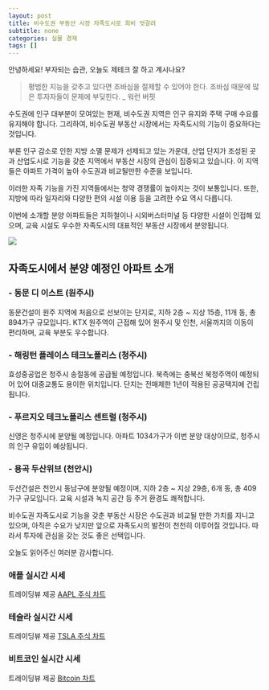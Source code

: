 ```yaml
---
layout: post
title: 비수도권 부동산 시장 자족도시로 희비 엇갈려
subtitle: none
categories: 실물 경제
tags: []
---
```


안녕하세요! 부자되는 습관, 오늘도 제테크 잘 하고 계시나요?

> 평범한 지능을 갖추고 있다면 조바심을 절제할 수 있어야 한다. 조바심 때문에 많은 투자자들이 문제에 부딪힌다. _ 워런 버핏




수도권에 인구 대부분이 모여있는 현재, 비수도권 지역은 인구 유지와 주택 구매 수요를 유지해야 합니다. 그리하여, 비수도권 부동산 시장에서는 자족도시의 기능이 중요하다는 것입니다.

부론 인구 감소로 인한 지방 소멸 문제가 선제되고 있는 가운데, 산업 단지가 조성된 곳과 산업도시로 기능을 갖춘 지역에서 부동산 시장의 관심이 집중되고 있습니다. 이 지역들은 아파트 가격이 높아 수도권과 비교될만한 수준을 보입니다.

이러한 자족 기능을 가진 지역들에서는 청약 경쟁률이 높아지는 것이 보통입니다. 또한, 지방에 따라 일자리와 다양한 편의 시설 이용 등을 고려한 수요 역시 다릅니다.

이번에 소개할 분양 아파트들은 지하철이나 시외버스터미널 등 다양한 시설이 인접해 있으며, 교육 시설도 우수한 자족도시의 대표적인 부동산 시장에서 분양됩니다.



![](https://source.unsplash.com/800x450/?luxury)

##  자족도시에서 분양 예정인 아파트 소개

### - 동문 디 이스트 (원주시)

동문건설이 원주 지역에 처음으로 선보이는 단지로, 지하 2층 ~ 지상 15층, 11개 동, 총 894가구 규모입니다. KTX 원주역이 근접해 있어 원주시 및 인천, 서울까지의 이동이 편리하며, 교육 부분도 우수합니다.

### - 해링턴 플레이스 테크노폴리스 (청주시)

효성중공업은 청주시 송절동에 공급될 예정입니다. 북측에는 충북선 북청주역이 예정되어 있어 대중교통도 용이한 위치입니다. 단지는 전매제한 1년이 적용된 공공택지에 건립됩니다.

### - 푸르지오 테크노폴리스 센트럴 (청주시)

신영은 청주시에 분양될 예정입니다. 아파트 1034가구가 이번 분양 대상이므로, 청주시의 인구 유입이 예상됩니다.

### - 용곡 두산위브 (천안시)

두산건설은 천안시 동남구에 분양될 예정이며, 지하 2층 ~ 지상 29층, 6개 동, 총 409가구 규모입니다. 교육 시설과 녹지 공간 등 주거 환경도 쾌적합니다.

비수도권 자족도시로 기능을 갖춘 부동산 시장은 수도권과 비교될 만한 가치를 지니고 있으며, 아직은 수요가 낮지만 앞으로 자족도시의 발전이 천천히 이루어질 것입니다. 따라서 투자에 관심을 갖는 것도 좋은 선택입니다.

오늘도 읽어주신 여러분 감사합니다.

### 애플 실시간 시세


<!-- TradingView Widget BEGIN -->
<div class="tradingview-widget-container">
  <div id="tradingview_6a264"></div>
  <div class="tradingview-widget-copyright">트레이딩뷰 제공 <a href="https://kr.tradingview.com/symbols/NASDAQ-AAPL/" rel="noopener" target="_blank"><span class="blue-text">AAPL 주식 차트</span></a></div>
  <script type="text/javascript" src="https://s3.tradingview.com/tv.js"></script>
  <script type="text/javascript">
  new TradingView.widget(
  {
  "autosize": true,
  "symbol": "NASDAQ:AAPL",
  "interval": "D",
  "timezone": "Asia/Seoul",
  "theme": "light",
  "style": "1",
  "locale": "kr",
  "toolbar_bg": "#f1f3f6",
  "enable_publishing": false,
  "hide_top_toolbar": true,
  "hide_legend": true,
  "save_image": false,
  "container_id": "tradingview_6a264"
}
  );
  </script>
</div>
<!-- TradingView Widget END -->


### 테슬라 실시간 시세


<!-- TradingView Widget BEGIN -->
<div class="tradingview-widget-container">
  <div id="tradingview_39d77"></div>
  <div class="tradingview-widget-copyright">트레이딩뷰 제공 <a href="https://kr.tradingview.com/symbols/NASDAQ-TSLA/" rel="noopener" target="_blank"><span class="blue-text">TSLA 주식 차트</span></a></div>
  <script type="text/javascript" src="https://s3.tradingview.com/tv.js"></script>
  <script type="text/javascript">
  new TradingView.widget(
  {
  "autosize": true,
  "symbol": "NASDAQ:TSLA",
  "interval": "D",
  "timezone": "Asia/Seoul",
  "theme": "light",
  "style": "1",
  "locale": "kr",
  "toolbar_bg": "#f1f3f6",
  "enable_publishing": false,
  "hide_top_toolbar": true,
  "hide_legend": true,
  "save_image": false,
  "container_id": "tradingview_39d77"
}
  );
  </script>
</div>
<!-- TradingView Widget END -->


### 비트코인 실시간 시세


<!-- TradingView Widget BEGIN -->
<div class="tradingview-widget-container">
  <div id="tradingview_3f91e"></div>
  <div class="tradingview-widget-copyright">트레이딩뷰 제공 <a href="https://kr.tradingview.com/symbols/BTCUSD/?exchange=BITSTAMP" rel="noopener" target="_blank"><span class="blue-text">Bitcoin 차트</span></a></div>
  <script type="text/javascript" src="https://s3.tradingview.com/tv.js"></script>
  <script type="text/javascript">
  new TradingView.widget(
  {
  "autosize": true,
  "symbol": "BITSTAMP:BTCUSD",
  "interval": "D",
  "timezone": "Asia/Seoul",
  "theme": "light",
  "style": "1",
  "locale": "kr",
  "toolbar_bg": "#f1f3f6",
  "enable_publishing": false,
  "hide_top_toolbar": true,
  "hide_legend": true,
  "save_image": false,
  "container_id": "tradingview_3f91e"
}
  );
  </script>
</div>
<!-- TradingView Widget END -->

